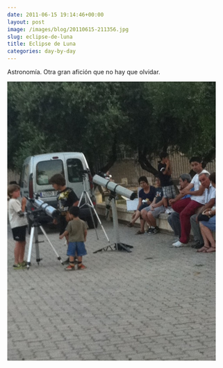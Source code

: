 ```yaml
---
date: 2011-06-15 19:14:46+00:00
layout: post
image: /images/blog/20110615-211356.jpg
slug: eclipse-de-luna
title: Eclipse de Luna
categories: day-by-day
---
```


Astronomía. Otra gran afición que no hay que olvidar.

[![20110615-211356.jpg](/images/blog/20110615-211356.jpg)](/images/blog/20110615-211356.jpg)
